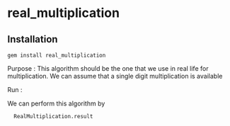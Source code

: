 # real_multiplication

## Installation
  ```
  gem install real_multiplication

  ```
Purpose : This algorithm should be the one that we use in real life for multiplication. We can assume that a single digit multiplication is available

Run :

We can perform this algorithm by

```
  RealMultiplication.result

```

